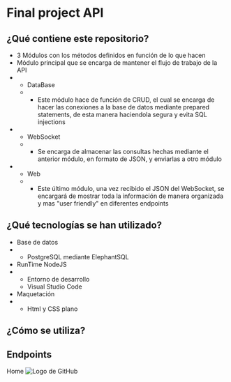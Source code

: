 # Final project API

## ¿Qué contiene este repositorio?
- 3 Módulos con los métodos definidos en función de lo que hacen
- Módulo principal que se encarga de mantener el flujo de trabajo de la API
- - DataBase
  - - Este módulo hace de función de CRUD, el cual se encarga de hacer las conexiones a la base de datos mediante prepared statements, de esta manera haciendola segura y evita SQL injections
- - WebSocket
  - - Se encarga de almacenar las consultas hechas mediante el anterior módulo, en formato de JSON, y enviarlas a otro módulo
- - Web
  - - Este último módulo, una vez recibido el JSON del WebSocket, se encargará de mostrar toda la información de manera organizada y mas "user friendly" en diferentes endpoints
   
## ¿Qué tecnologías se han utilizado?
- Base de datos
- - PostgreSQL mediante ElephantSQL
- RunTime
NodeJS
- - Entorno de desarrollo
  - Visual Studio Code
- Maquetación
- - Html y CSS plano

## ¿Cómo se utiliza?


## Endpoints

Home
![Logo de GitHub](scr/Home.PNG)
